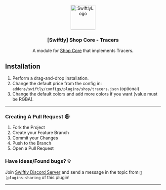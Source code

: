 <p align="center">
  <a href="https://github.com/swiftly-solution/shop-modules">
    <img src="https://cdn.swiftlycs2.net/swiftly-logo.png" alt="SwiftlyLogo" width="80" height="80">
  </a>

  <h3 align="center">[Swiftly] Shop Core - Tracers</h3>

  <p align="center">
    A module for <a href="https://github.com/swiftly-solution/shop-core"> Shop Core</a> that implements Tracers.
    <br/>
  </p>
</p>


## Installation

1. Perform a drag-and-drop installation.
2. Change the default price from the config in: `addons/swiftly/configs/plugins/shop/tracers.json` (optional)
3. Change the default colors and add more colors if you want (value must be RGBA).

---

### Creating A Pull Request 😃

1. Fork the Project
2. Create your Feature Branch
3. Commit your Changes
4. Push to the Branch
5. Open a Pull Request

### Have ideas/Found bugs? 💡

Join [Swiftly Discord Server](https://swiftlycs2.net/discord) and send a message in the topic from `📕╎plugins-sharing` of this plugin!

---
